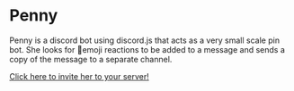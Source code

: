 # Penny

Penny is a discord bot using discord.js that acts as a very small scale pin bot. She looks for 📌emoji reactions to be added to a message  and sends a copy of the message to a separate channel.

[Click here to invite her to your server!](https://discordapp.com/oauth2/authorize?&client_id=610966766465581098&scope=bot&permissions=126064)